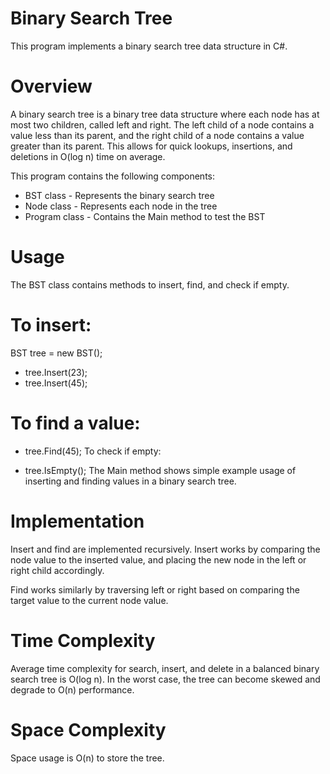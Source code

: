 # Binary Search Tree
This program implements a binary search tree data structure in C#.

# Overview
A binary search tree is a binary tree data structure where each node has at most two children, called left and right. The left child of a node contains a value less than its parent, and the right child of a node contains a value greater than its parent. This allows for quick lookups, insertions, and deletions in O(log n) time on average.

This program contains the following components:
* BST class - Represents the binary search tree
* Node class - Represents each node in the tree
* Program class - Contains the Main method to test the BST

# Usage
The BST class contains methods to insert, find, and check if empty.

# To insert:
BST tree = new BST();
* tree.Insert(23); 
* tree.Insert(45);

# To find a value:
* tree.Find(45);
To check if empty:

* tree.IsEmpty();
The Main method shows simple example usage of inserting and finding values in a binary search tree.

# Implementation
Insert and find are implemented recursively.
Insert works by comparing the node value to the inserted value, and placing the new node in the left or right child accordingly.

Find works similarly by traversing left or right based on comparing the target value to the current node value.

# Time Complexity
Average time complexity for search, insert, and delete in a balanced binary search tree is O(log n).
In the worst case, the tree can become skewed and degrade to O(n) performance.

# Space Complexity
Space usage is O(n) to store the tree.